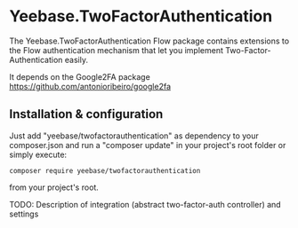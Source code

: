 # Yeebase.TwoFactorAuthentication

The Yeebase.TwoFactorAuthentication Flow package contains extensions to the Flow authentication mechanism
that let you implement Two-Factor-Authentication easily.

It depends on the Google2FA package https://github.com/antonioribeiro/google2fa

## Installation & configuration

Just add "yeebase/twofactorauthentication" as dependency to your composer.json and run a "composer update" in your project's root folder
or simply execute:
```
composer require yeebase/twofactorauthentication
```
from your project's root.

TODO: Description of integration (abstract two-factor-auth controller) and settings